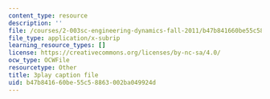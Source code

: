 ```yaml
---
content_type: resource
description: ''
file: /courses/2-003sc-engineering-dynamics-fall-2011/b47b841660be55c58863002ba049924d_tm51lwadMOc.vtt
file_type: application/x-subrip
learning_resource_types: []
license: https://creativecommons.org/licenses/by-nc-sa/4.0/
ocw_type: OCWFile
resourcetype: Other
title: 3play caption file
uid: b47b8416-60be-55c5-8863-002ba049924d
---
```

